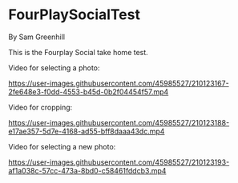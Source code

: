 # FourPlaySocialTest

By Sam Greenhill

This is the Fourplay Social take home test.


Video for selecting a photo:


https://user-images.githubusercontent.com/45985527/210123167-2fe648e3-f0dd-4553-b45d-0b2f04454f57.mp4



Video for cropping: 




https://user-images.githubusercontent.com/45985527/210123188-e17ae357-5d7e-4168-ad55-bff8daaa43dc.mp4




Video for selecting a new photo: 





https://user-images.githubusercontent.com/45985527/210123193-af1a038c-57cc-473a-8bd0-c58461fddcb3.mp4

